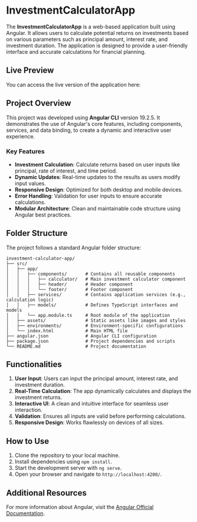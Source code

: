 # InvestmentCalculatorApp

The **InvestmentCalculatorApp** is a web-based application built using Angular. It allows users to calculate potential returns on investments based on various parameters such as principal amount, interest rate, and investment duration. The application is designed to provide a user-friendly interface and accurate calculations for financial planning.

## Live Preview

You can access the live version of the application here:

## Project Overview

This project was developed using **Angular CLI** version 19.2.5. It demonstrates the use of Angular's core features, including components, services, and data binding, to create a dynamic and interactive user experience.

### Key Features

- **Investment Calculation**: Calculate returns based on user inputs like principal, rate of interest, and time period.
- **Dynamic Updates**: Real-time updates to the results as users modify input values.
- **Responsive Design**: Optimized for both desktop and mobile devices.
- **Error Handling**: Validation for user inputs to ensure accurate calculations.
- **Modular Architecture**: Clean and maintainable code structure using Angular best practices.

## Folder Structure

The project follows a standard Angular folder structure:

```
investment-calculator-app/
├── src/
│   ├── app/
│   │   ├── components/       # Contains all reusable components
│   │   │   ├── calculator/   # Main investment calculator component
│   │   │   ├── header/       # Header component
│   │   │   └── footer/       # Footer component
│   │   ├── services/         # Contains application services (e.g., calculation logic)
│   │   ├── models/           # Defines TypeScript interfaces and models
│   │   └── app.module.ts     # Root module of the application
│   ├── assets/               # Static assets like images and styles
│   ├── environments/         # Environment-specific configurations
│   └── index.html            # Main HTML file
├── angular.json              # Angular CLI configuration
├── package.json              # Project dependencies and scripts
└── README.md                 # Project documentation
```

## Functionalities

1. **User Input**: Users can input the principal amount, interest rate, and investment duration.
2. **Real-Time Calculation**: The app dynamically calculates and displays the investment returns.
3. **Interactive UI**: A clean and intuitive interface for seamless user interaction.
4. **Validation**: Ensures all inputs are valid before performing calculations.
5. **Responsive Design**: Works flawlessly on devices of all sizes.

## How to Use

1. Clone the repository to your local machine.
2. Install dependencies using `npm install`.
3. Start the development server with `ng serve`.
4. Open your browser and navigate to `http://localhost:4200/`.

## Additional Resources

For more information about Angular, visit the [Angular Official Documentation](https://angular.io/docs).